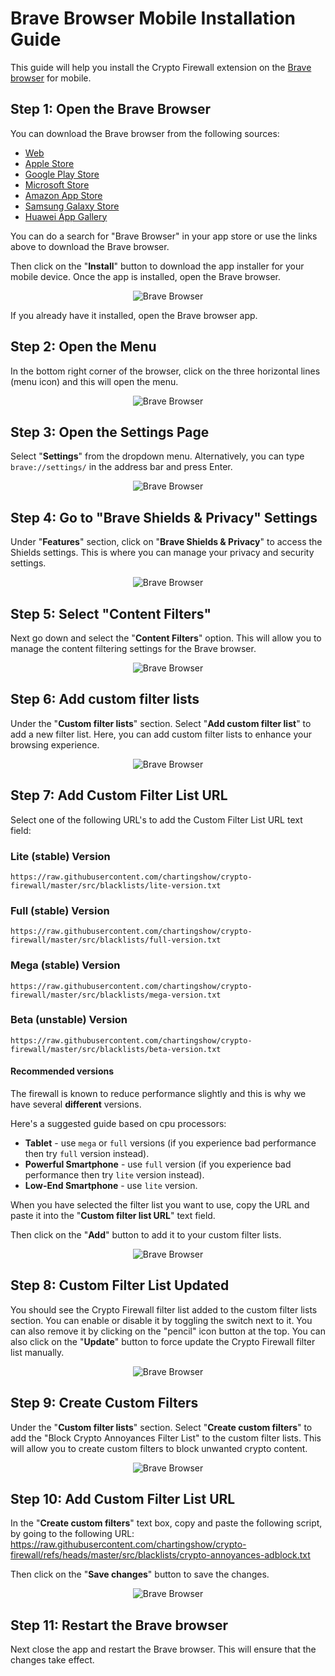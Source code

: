 # Brave Browser Mobile Installation Guide

This guide will help you install the Crypto Firewall extension on the [Brave browser](https://brave.com/download/) for mobile.

## Step 1: Open the Brave Browser

You can download the Brave browser from the following sources:

- [Web](https://brave.com/download/)
- [Apple Store](https://apps.apple.com/us/app/brave-browser-search-engine/id1052879175)
- [Google Play Store](https://play.google.com/store/apps/details?id=com.brave.browser&hl=en_US)
- [Microsoft Store](https://www.microsoft.com/en-us/p/brave-private-browser/9nblggh3v0j4?activetab=pivot:overviewtab)
- [Amazon App Store](https://www.amazon.com/Brave-Private-Browser-Search-Engine/dp/B08K3QZ5X8)
- [Samsung Galaxy Store](https://galaxystore.samsung.com/detail/com.brave.browser)
- [Huawei App Gallery](https://appgallery.huawei.com/#/app/C101007195)

You can do a search for "Brave Browser" in your app store or use the links above to download the Brave browser.

Then click on the "**Install**" button to download the app installer for your mobile device. Once the app is installed, open the Brave browser.

<p align="center"><img src="https://github.com/chartingshow/crypto-firewall/blob/master/assets/images/brave-browser/mobile/1.jpg" alt="Brave Browser" /></p>

If you already have it installed, open the Brave browser app.

## Step 2: Open the Menu

In the bottom right corner of the browser, click on the three horizontal lines (menu icon) and this will open the menu.

<p align="center"><img src="https://github.com/chartingshow/crypto-firewall/blob/master/assets/images/brave-browser/mobile/2.jpg" alt="Brave Browser" /></p>

## Step 3: Open the Settings Page

Select "**Settings**" from the dropdown menu. Alternatively, you can type `brave://settings/` in the address bar and press Enter.

<p align="center"><img src="https://github.com/chartingshow/crypto-firewall/blob/master/assets/images/brave-browser/mobile/3.jpg" alt="Brave Browser" /></p>

## Step 4: Go to "Brave Shields & Privacy" Settings

Under "**Features**" section, click on "**Brave Shields & Privacy**" to access the Shields settings. This is where you can manage your privacy and security settings.

<p align="center"><img src="https://github.com/chartingshow/crypto-firewall/blob/master/assets/images/brave-browser/mobile/4.jpg" alt="Brave Browser" /></p>

## Step 5: Select "Content Filters"

Next go down and select the "**Content Filters**" option. This will allow you to manage the content filtering settings for the Brave browser.

<p align="center"><img src="https://github.com/chartingshow/crypto-firewall/blob/master/assets/images/brave-browser/mobile/5.jpg" alt="Brave Browser" /></p>

## Step 6: Add custom filter lists

Under the "**Custom filter lists**" section. Select "**Add custom filter list**" to add a new filter list. Here, you can add custom filter lists to enhance your browsing experience.

<p align="center"><img src="https://github.com/chartingshow/crypto-firewall/blob/master/assets/images/brave-browser/mobile/6.jpg" alt="Brave Browser" /></p>

## Step 7: Add Custom Filter List URL

Select one of the following URL's to add the Custom Filter List URL text field:

### Lite (stable) Version

```
https://raw.githubusercontent.com/chartingshow/crypto-firewall/master/src/blacklists/lite-version.txt
```

### Full (stable) Version

```
https://raw.githubusercontent.com/chartingshow/crypto-firewall/master/src/blacklists/full-version.txt
```

### Mega (stable) Version

```
https://raw.githubusercontent.com/chartingshow/crypto-firewall/master/src/blacklists/mega-version.txt
```

### Beta (unstable) Version

```
https://raw.githubusercontent.com/chartingshow/crypto-firewall/master/src/blacklists/beta-version.txt
```

#### Recommended versions

The firewall is known to reduce performance slightly and this is why we have several **different** versions.

Here's a suggested guide based on cpu processors:

- **Tablet** - use `mega` or `full` versions (if you experience bad performance then try `full` version instead).
- **Powerful Smartphone** - use `full` version (if you experience bad performance then try `lite` version instead).
- **Low-End Smartphone** - use `lite` version.

When you have selected the filter list you want to use, copy the URL and paste it into the "**Custom filter list URL**" text field.

Then click on the "**Add**" button to add it to your custom filter lists.

<p align="center"><img src="https://github.com/chartingshow/crypto-firewall/blob/master/assets/images/brave-browser/mobile/7.jpg" alt="Brave Browser" /></p>

## Step 8: Custom Filter List Updated

You should see the Crypto Firewall filter list added to the custom filter lists section. You can enable or disable it by toggling the switch next to it. You can also remove it by clicking on the "pencil" icon button at the top. You can also click on the "**Update**" button to force update the Crypto Firewall filter list manually.

<p align="center"><img src="https://github.com/chartingshow/crypto-firewall/blob/master/assets/images/brave-browser/mobile/8.jpg" alt="Brave Browser" /></p>

## Step 9: Create Custom Filters

Under the "**Custom filter lists**" section. Select "**Create custom filters**" to add the "Block Crypto Annoyances Filter List" to the custom filter lists. This will allow you to create custom filters to block unwanted crypto content.

<p align="center"><img src="https://github.com/chartingshow/crypto-firewall/blob/master/assets/images/brave-browser/mobile/10.jpg" alt="Brave Browser" /></p>

## Step 10: Add Custom Filter List URL

In the "**Create custom filters**" text box, copy and paste the following script, by going to the following URL: https://raw.githubusercontent.com/chartingshow/crypto-firewall/refs/heads/master/src/blacklists/crypto-annoyances-adblock.txt

Then click on the "**Save changes**" button to save the changes.

<p align="center"><img src="https://github.com/chartingshow/crypto-firewall/blob/master/assets/images/brave-browser/mobile/11.jpg" alt="Brave Browser" /></p>

## Step 11: Restart the Brave browser

Next close the app and restart the Brave browser. This will ensure that the changes take effect.
